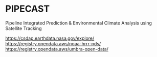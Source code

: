 # PIPECAST
Pipeline Integrated Prediction &amp; Environmental Climate Analysis using Satellite Tracking

https://csdap.earthdata.nasa.gov/explore/
https://registry.opendata.aws/noaa-hrrr-pds/
https://registry.opendata.aws/umbra-open-data/
